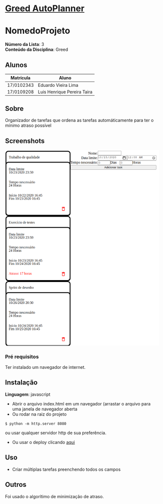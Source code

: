 # [Greed AutoPlanner](https://projeto-de-algoritmos.github.io/Greed_Auto_Planner/)

# NomedoProjeto

**Número da Lista**: 3<br>
**Conteúdo da Disciplina**: Greed<Xbr>

## Alunos
|Matrícula | Aluno |
| -- | -- |
| 17/0102343  |  Eduardo Vieira Lima |
| 17/0109208  |  Luis Henrique Pereira Taira |

## Sobre 
Organizador de tarefas que ordena as tarefas automáticamente para ter o mínimo atraso possível

## Screenshots

![](assets/screenshot1.png)

### Pré requisitos
Ter instalado um navegador de internet.

## Instalação 
**Linguagem**: javascript<br>

* Abrir o arquivo index.html em um navegador (arrastar o arquivo para uma janela de navegador aberta
* Ou rodar na raiz do projeto
```
$ python -m http.server 8080
```
ou usar qualquer servidor http de sua preferência.
* Ou usar o deploy clicando [aqui](https://projeto-de-algoritmos.github.io/Greed_Auto_Planner/)

## Uso 
* Criar múltiplas tarefas preenchendo todos os campos

## Outros 
Foi usado o algorítimo de minimização de atraso.